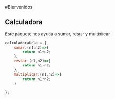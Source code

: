 #Bienvenidos
## Calculadora
Este paquete nos ayuda a sumar, restar y multiplicar 
```javascript
calculadoraUdla = {
    sumar:(n1,n2)=>{
        return n1+n2;
    },
    restar:(n1,n2)=>{
        return n1-n2;
    },
    multiplicar:(n1,n2)=>{
        return n1*n2;
    }

};
```